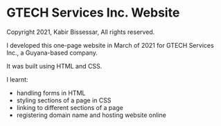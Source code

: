 # GTECH Services Inc. Website

Copyright 2021, Kabir Bissessar, All rights reserved.

I developed this one-page website in March of 2021 for GTECH Services Inc., a Guyana-based company.

It was built using HTML and CSS.

I learnt:

- handling forms in HTML
- styling sections of a page in CSS
- linking to different sections of a page
- registering domain name and hosting website online
